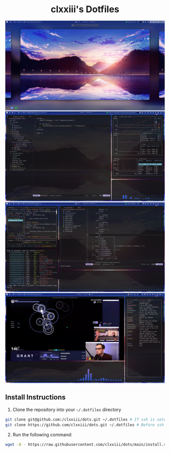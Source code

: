 <div align="center">
<h1>clxxiii's Dotfiles</h1>
</div>

![Workspaces](https://github.com/clxxiii/dots/blob/main/Screenshots/Workspaces.png?raw=true)
![Desktop Screenshot](https://github.com/clxxiii/dots/blob/main/Screenshots/Desktop.png?raw=true)
![Desktop Screenshot 2](https://github.com/clxxiii/dots/blob/main/Screenshots/Cachelab-Example.png?raw=true)
![Twitch](https://github.com/clxxiii/dots/blob/main/Screenshots/Twitch.png?raw=true)

## Install Instructions

1. Clone the repository into your `~/.dotfiles` directory

```bash
git clone git@github.com:/clxxiii/dots.git ~/.dotfiles # If ssh is setup
git clone https://github.com/clxxiii/dots.git ~/.dotfiles # Before ssh setup
```

2. Run the following command:

```bash
wget -O - https://raw.githubusercontent.com/clxxiii/dots/main/install.sh | sh
```
